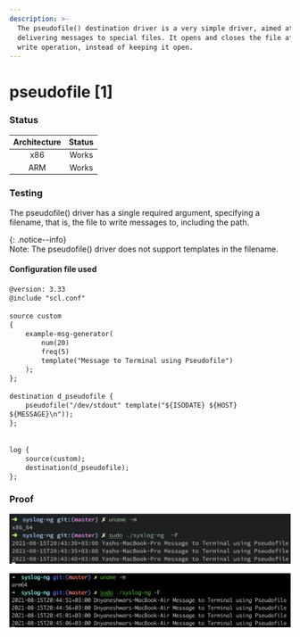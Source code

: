 ```yaml
---
description: >-
  The pseudofile() destination driver is a very simple driver, aimed at
  delivering messages to special files. It opens and closes the file after each
  write operation, instead of keeping it open.
---
```


# pseudofile \[1]

### Status

| Architecture | Status |
| :----------: | :----: |
|      x86     |  Works |
|      ARM     |  Works |

### Testing <a href="#testing" id="testing"></a>

The pseudofile() driver has a single required argument, specifying a filename, that is, the file to write messages to, including the path.

{: .notice--info}\
Note: The pseudofile() driver does not support templates in the filename.

#### Configuration file used <a href="#configuration-file-used" id="configuration-file-used"></a>

```
@version: 3.33
@include "scl.conf"

source custom
{
    example-msg-generator(
        num(20)
        freq(5)
        template("Message to Terminal using Pseudofile")
    );
};

destination d_pseudofile { 
    pseudofile("/dev/stdout" template("${ISODATE} ${HOST} ${MESSAGE}\n"));
};


log {
    source(custom);
    destination(d_pseudofile);
};

```

### Proof

![pseudofile() driver tested on macOS (x86)](</assets/images/Screenshot 2021-08-15 at 8.43.44 PM.png>)

![pseudofile() driver tested on macOS (ARM)](</assets/images/Screen Shot 2021-08-15 at 8.45.09 PM.png>)
